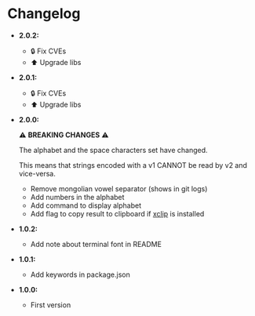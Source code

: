 # Changelog

* __2.0.2:__
  * :lock: Fix CVEs
  * :arrow_up: Upgrade libs
* __2.0.1:__
  * :lock: Fix CVEs
  * :arrow_up: Upgrade libs
* __2.0.0:__

    :warning:  __BREAKING CHANGES__  :warning:

    The alphabet and the space characters set have changed.

    This means that strings encoded with a v1 CANNOT be read by v2 and vice-versa.

  * Remove mongolian vowel separator (shows in git logs)
  * Add numbers in the alphabet
  * Add command to display alphabet
  * Add flag to copy result to clipboard if [xclip](https://github.com/astrand/xclip) is installed
* __1.0.2:__
  * Add note about terminal font in README
* __1.0.1:__
  * Add keywords in package.json
* __1.0.0:__
  * First version
